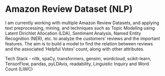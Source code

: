 # Amazon Review Dataset (NLP)

I am currently working with multiple Amazon Review Datasets, and applying text preprocessing, mining, and
techniques such as Topic Modeling using Latent Dirichlet Allocation (LDA), Sentiment Analysis, Named Entity Recognition (NER), etc. to analyze the customers’
reviews and the important features. The aim is to build a model to find the relation between reviews and
the associated ‘Helpful Votes’ count, along with other attributes.

Tech Stack - nltk, spaCy, transformers, gensim, wordcloud, scikit-learn, TensorFlow, pandas, pyLDAvis, readability, Linguistic Inquiry and Word Count (LIWC)
